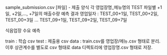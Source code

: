 sample_submission.csv [파일] - 제출 양식
각 영업장명_메뉴명의 TEST 파일별 +1일, +2일,…, +7일의 매출수량 예측 결과
영업일자 : TEST_00+1일, TEST_00+2일, TEST_00+3일 ... TEST_09+1일, TEST_09+2일, TEST_09+7일


식음업장 수요 예측


train : 학습 csv
test : 제출용 csv
data : train.csv를 영업장/메뉴.csv 형태로 분리. 이후 상관계수를 별도로 csv 형태로 data 디렉토리에 영업장명.csv 형태로 저장.